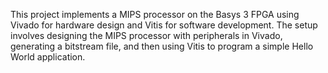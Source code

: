 This project implements a MIPS processor on the Basys 3 FPGA using Vivado for hardware design and Vitis for software development. The setup involves designing the MIPS processor with peripherals in Vivado, generating a bitstream file, and then using Vitis to program a simple Hello World application.
